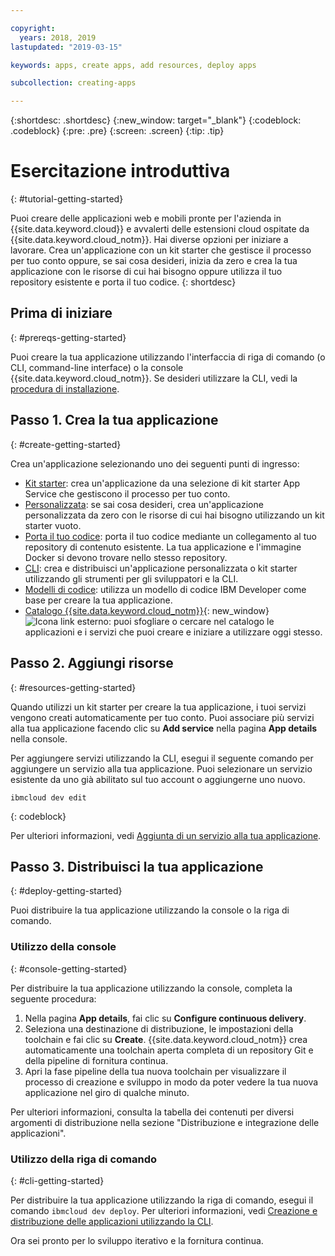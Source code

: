 ```yaml
---

copyright:
  years: 2018, 2019
lastupdated: "2019-03-15"

keywords: apps, create apps, add resources, deploy apps

subcollection: creating-apps

---
```


{:shortdesc: .shortdesc}
{:new_window: target="_blank"}
{:codeblock: .codeblock}
{:pre: .pre}
{:screen: .screen}
{:tip: .tip}

# Esercitazione introduttiva
{: #tutorial-getting-started}

Puoi creare delle applicazioni web e mobili pronte per l'azienda in {{site.data.keyword.cloud}} e avvalerti delle estensioni cloud ospitate da {{site.data.keyword.cloud_notm}}. Hai diverse opzioni per iniziare a lavorare. Crea un'applicazione con un kit starter che gestisce il processo per tuo conto oppure, se sai cosa desideri, inizia da zero e crea la tua applicazione con le risorse di cui hai bisogno oppure utilizza il tuo repository esistente e porta il tuo codice.
{: shortdesc}

## Prima di iniziare
{: #prereqs-getting-started}

Puoi creare la tua applicazione utilizzando l'interfaccia di riga di comando (o CLI, command-line interface) o la console {{site.data.keyword.cloud_notm}}. Se desideri utilizzare la CLI, vedi la [procedura di installazione](/docs/cli?topic=cloud-cli-ibmcloud-cli).

## Passo 1. Crea la tua applicazione
{: #create-getting-started}

Crea un'applicazione selezionando uno dei seguenti punti di ingresso:
* [Kit starter](/docs/apps/tutorials?topic=creating-apps-tutorial-starterkit): crea un'applicazione da una selezione di kit starter App Service che gestiscono il processo per tuo conto.
* [Personalizzata](/docs/apps/tutorials?topic=creating-apps-tutorial-scratch): se sai cosa desideri, crea un'applicazione personalizzata da zero con le risorse di cui hai bisogno utilizzando un kit starter vuoto.
* [Porta il tuo codice](/docs/apps/tutorials?topic=creating-apps-tutorial-byoc): porta il tuo codice mediante un collegamento al tuo repository di contenuto esistente. La tua applicazione e l'immagine Docker si devono trovare nello stesso repository.
* [CLI](/docs/apps?topic=creating-apps-create-deploy-app-cli): crea e distribuisci un'applicazione personalizzata o kit starter utilizzando gli strumenti per gli sviluppatori e la CLI.
* [Modelli di codice](/docs/apps/tutorials?topic=creating-apps-tutorial-codepattern): utilizza un modello di codice IBM Developer come base per creare la tua applicazione.
* [Catalogo {{site.data.keyword.cloud_notm}}](https://cloud.ibm.com/catalog){: new_window} ![Icona link esterno](../icons/launch-glyph.svg "Icona link esterno"): puoi sfogliare o cercare nel catalogo le applicazioni e i servizi che puoi creare e iniziare a utilizzare oggi stesso.

## Passo 2. Aggiungi risorse
{: #resources-getting-started}

Quando utilizzi un kit starter per creare la tua applicazione, i tuoi servizi vengono creati automaticamente per tuo conto. Puoi associare più servizi alla tua applicazione facendo clic su **Add service** nella pagina **App details** nella console.

Per aggiungere servizi utilizzando la CLI, esegui il seguente comando per aggiungere un servizio alla tua applicazione. Puoi selezionare un servizio esistente da uno già abilitato sul tuo account o aggiungerne uno nuovo. 
```
ibmcloud dev edit
```
{: codeblock}

Per ulteriori informazioni, vedi [Aggiunta di un servizio alla tua applicazione](/docs/apps?topic=creating-apps-add-resource).

## Passo 3. Distribuisci la tua applicazione
{: #deploy-getting-started}

Puoi distribuire la tua applicazione utilizzando la console o la riga di comando.

### Utilizzo della console
{: #console-getting-started}

Per distribuire la tua applicazione utilizzando la console, completa la seguente procedura:

1. Nella pagina **App details**, fai clic su **Configure continuous delivery**.
2. Seleziona una destinazione di distribuzione, le impostazioni della toolchain e fai clic su **Create**. {{site.data.keyword.cloud_notm}} crea automaticamente una toolchain aperta completa di un repository Git e della pipeline di fornitura continua.
3. Apri la fase pipeline della tua nuova toolchain per visualizzare il processo di creazione e sviluppo in modo da poter vedere la tua nuova applicazione nel giro di qualche minuto.

Per ulteriori informazioni, consulta la tabella dei contenuti per diversi argomenti di distribuzione nella sezione "Distribuzione e integrazione delle applicazioni".

### Utilizzo della riga di comando
{: #cli-getting-started}

Per distribuire la tua applicazione utilizzando la riga di comando, esegui il comando `ibmcloud dev deploy`. Per ulteriori informazioni, vedi [Creazione e distribuzione delle applicazioni utilizzando la CLI](/docs/apps?topic=creating-apps-create-deploy-app-cli).

Ora sei pronto per lo sviluppo iterativo e la fornitura continua.
